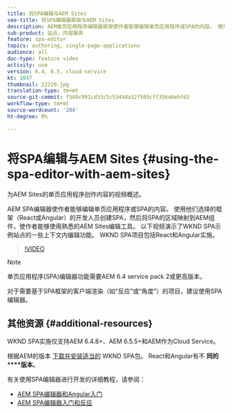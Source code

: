 ```yaml
---
title: 将SPA编辑与AEM Sites
seo-title: 将SPA编辑器框架与AEM Sites
description: AEM单页应用程序编辑器框架使作者能够编辑单页应用程序或SPA的内容。 使用React或Angular框架的开发人员创建SPA，然后将SPA的区域映射到AEM组件，使作者能够使用熟悉的AEM Sites编辑工具。
sub-product: 站点，内容服务
feature: spa-editor
topics: authoring, single-page-applications
audience: all
doc-type: feature video
activity: use
version: 6.4, 6.5, cloud-service
kt: 1047
thumbnail: 22229.jpg
translation-type: tm+mt
source-git-commit: f568c991cd33c5c5349da32f505cff356a6ebfd2
workflow-type: tm+mt
source-wordcount: '284'
ht-degree: 0%

---
```



# 将SPA编辑与AEM Sites {#using-the-spa-editor-with-aem-sites}

为AEM Sites的单页应用程序创作内容的视频概述。

AEM SPA编辑器使作者能够编辑单页应用程序或SPA的内容。 使用他们选择的框架（React或Angular）的开发人员创建SPA，然后将SPA的区域映射到AEM组件，使作者能够使用熟悉的AEM Sites编辑工具。 以下视频演示了WKND SPA示例站点的一些上下文内编辑功能。 WKND SPA项目包括React和Angular实施。

>[!VIDEO](https://video.tv.adobe.com/v/22229?quality=12&learn=on)

>[!NOTE]
>
> 单页应用程序(SPA)编辑器功能需要AEM 6.4 service pack 2或更高版本。
>
> 对于需要基于SPA框架的客户端渲染（如“反应”或“角度”）的项目，建议使用SPA编辑器。

## 其他资源 {#additional-resources}

WKND SPA实施仅支持AEM 6.4.8+、AEM 6.5.5+和AEM作为Cloud Service。

根据AEM的版本 [下载并安装适当的](https://github.com/adobe/aem-guides-wknd-spa/releases) WKND SPA包。 React和Angular有不 **同的****版本**。

有关使用SPA编辑器进行开发的详细教程，请参阅：

* [AEM SPA编辑器和Angular入门](https://docs.adobe.com/content/help/en/experience-manager-learn/spa-angular-tutorial/overview.html)
* [AEM SPA编辑器入门和反应](https://docs.adobe.com/content/help/en/experience-manager-learn/spa-react-tutorial/overview.html)
